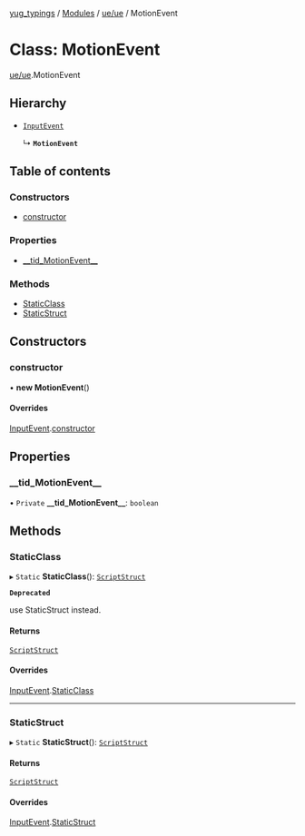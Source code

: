 [yug_typings](../README.md) / [Modules](../modules.md) / [ue/ue](../modules/ue_ue.md) / MotionEvent

# Class: MotionEvent

[ue/ue](../modules/ue_ue.md).MotionEvent

## Hierarchy

- [`InputEvent`](ue_ue.InputEvent.md)

  ↳ **`MotionEvent`**

## Table of contents

### Constructors

- [constructor](ue_ue.MotionEvent.md#constructor)

### Properties

- [\_\_tid\_MotionEvent\_\_](ue_ue.MotionEvent.md#__tid_motionevent__)

### Methods

- [StaticClass](ue_ue.MotionEvent.md#staticclass)
- [StaticStruct](ue_ue.MotionEvent.md#staticstruct)

## Constructors

### constructor

• **new MotionEvent**()

#### Overrides

[InputEvent](ue_ue.InputEvent.md).[constructor](ue_ue.InputEvent.md#constructor)

## Properties

### \_\_tid\_MotionEvent\_\_

• `Private` **\_\_tid\_MotionEvent\_\_**: `boolean`

## Methods

### StaticClass

▸ `Static` **StaticClass**(): [`ScriptStruct`](ue_ue.ScriptStruct.md)

**`Deprecated`**

use StaticStruct instead.

#### Returns

[`ScriptStruct`](ue_ue.ScriptStruct.md)

#### Overrides

[InputEvent](ue_ue.InputEvent.md).[StaticClass](ue_ue.InputEvent.md#staticclass)

___

### StaticStruct

▸ `Static` **StaticStruct**(): [`ScriptStruct`](ue_ue.ScriptStruct.md)

#### Returns

[`ScriptStruct`](ue_ue.ScriptStruct.md)

#### Overrides

[InputEvent](ue_ue.InputEvent.md).[StaticStruct](ue_ue.InputEvent.md#staticstruct)
